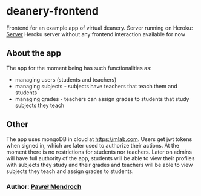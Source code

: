 # deanery-frontend
Frontend for an example app of virtual deanery.
Server running on Heroku: [Server](https://frozentear7-deanery-example.herokuapp.com/)
Heroku server without any frontend interaction available for now

## About the app
The app for the moment being has such functionalities as:
- managing users (students and teachers)
- managing subjects - subjects have teachers that teach them and students
- managing grades - teachers can assign grades to students that study subjects they teach

## Other
The app uses mongoDB in cloud at https://mlab.com.
Users get jwt tokens when signed in, which are later used to authorize their actions.
At the moment there is no restrictions for students nor teachers. Later on admins will have full authority of the app, students will be able to view their profiles with subjects they study and their grades and teachers will be able to view subjects they teach and assign grades to students.

### Author: [Paweł Mendroch](https://github.com/FrozenTear7)
